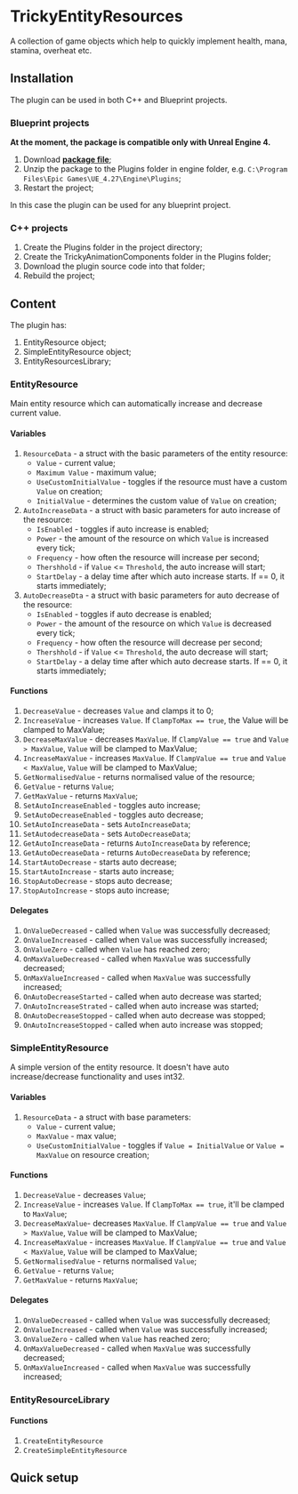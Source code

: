 # TrickyEntityResources
A collection of game objects which help to quickly implement health, mana, stamina, overheat etc.

## Installation

The plugin can be used in both C++ and Blueprint projects.

### Blueprint projects

**At the moment, the package is compatible only with Unreal Engine 4.**

1. Download [**package file**](https://github.com/TrickyFatCat/TrickyEntityResuorces/releases/tag/v1.0);
2. Unzip the package to the Plugins folder in engine folder, e.g. `C:\Program Files\Epic Games\UE_4.27\Engine\Plugins`;
3. Restart the project;

In this case the plugin can be used for any blueprint project.

### C++ projects

1. Create the Plugins folder in the project directory;
2. Create the TrickyAnimationComponents folder in the Plugins folder;
3. Download the plugin source code into that folder;
4. Rebuild the project;

## Content

The plugin has:
1. EntityResource object;
2. SimpleEntityResource object;
3. EntityResourcesLibrary;

### EntityResource

Main entity resource which can automatically increase and decrease current value.

#### Variables

1. `ResourceData` - a struct with the basic parameters of the entity resource:
   * `Value` - current value;
   * `Maximum Value` - maximum value;
   * `UseCustomInitialValue` - toggles if the resource must have a custom `Value` on creation;
   * `InitialValue` - determines the custom value of `Value` on creation;
2. `AutoIncreaseData` - a struct with basic parameters for auto increase of the resource:
   * `IsEnabled` - toggles if auto increase is enabled;
   * `Power` - the amount of the resource on which `Value` is increased every tick;
   * `Frequency` - how often the resource will increase per second;
   * `Thershhold` - if `Value` <= `Threshold`, the auto increase will start;
   * `StartDelay` - a delay time after which auto increase starts. If == 0, it starts immediately;
3. `AutoDecreaseDta` - a struct with basic parameters for auto decrease of the resource:
   * `IsEnabled` - toggles if auto decrease is enabled;
   * `Power` - the amount of the resource on which `Value` is decreased every tick;
   * `Frequency` - how often the resource will decrease per second;
   * `Thershhold` - if `Value` <= `Threshold`, the auto decrease will start;
   * `StartDelay` - a delay time after which auto decrease starts. If == 0, it starts immediately;

#### Functions

1. `DecreaseValue` - decreases `Value` and clamps it to 0;
2. `IncreaseValue` - increases `Value`. If `ClampToMax == true`, the Value will be clamped to MaxValue;
3. `DecreaseMaxValue` - decreases `MaxValue`. If `ClampValue == true` and `Value > MaxValue`, `Value` will be clamped to MaxValue;
4. `IncreaseMaxValue` - increases `MaxValue`. If `ClampValue == true` and `Value < MaxValue`, `Value` will be clamped to MaxValue;
5. `GetNormalisedValue` - returns normalised value of the resource;
6. `GetValue` - returns `Value`;
7. `GetMaxValue` - returns `MaxValue`;
8. `SetAutoIncreaseEnabled` - toggles auto increase;
9. `SetAutoDecreaseEnabled` - toggles auto decrease;
10. `SetAutoIncreaseData` - sets `AutoIncreaseData`;
11. `SetAutodecreaseData` - sets `AutoDecreaseData`;
12. `GetAutoIncreaseData` - returns `AutoIncreaseData` by reference;
13. `GetAutoDecreaseData` - returns `AutoDecreaseData` by reference;
14. `StartAutoDecrease` - starts auto decrease;
15. `StartAutoIncrease` - starts auto increase;
16. `StopAutoDecrease` - stops auto decrease;
17. `StopAutoIncrease` - stops auto increase;

#### Delegates

1. `OnValueDecreased` - called when `Value` was successfully decreased;
2. `OnValueIncreased` - called when `Value` was successfully increased;
3. `OnValueZero` - called when `Value` has reached zero;
4. `OnMaxValueDecreased` - called when `MaxValue` was successfully decreased;
5. `OnMaxValueIncreased` - called when `MaxValue` was successfully increased;
6. `OnAutoDecreaseStarted` - called when auto decrease was started;
7. `OnAutoIncreaseStrated` - called when auto increase was started;
8. `OnAutoDecreaseStopped` - called when auto decrease was stopped;
9. `OnAutoIncreaseStopped` - called when auto increase was stopped;

### SimpleEntityResource

A simple version of the entity resource. It doesn't have auto increase/decrease functionality and uses int32. 

#### Variables

1. `ResourceData` - a struct with base parameters:
   * `Value` - current value;
   * `MaxValue` - max value;
   * `UseCustomInitialValue` - toggles if `Value = InitialValue` or `Value = MaxValue` on resource creation;

#### Functions
 
1. `DecreaseValue` - decreases `Value`;
2. `IncreaseValue` - increases `Value`. If `ClampToMax == true`, it'll be clamped to `MaxValue`;
3. `DecreaseMaxValue`- decreases `MaxValue`. If `ClampValue == true` and `Value > MaxValue`, `Value` will be clamped to MaxValue;
4. `IncreaseMaxValue` - increases `MaxValue`. If `ClampValue == true` and `Value < MaxValue`, `Value` will be clamped to MaxValue;
5. `GetNormalisedValue` - returns normalised `Value`;
6. `GetValue` - returns `Value`;
7. `GetMaxValue` - returns `MaxValue`;

#### Delegates

1. `OnValueDecreased` - called when `Value` was successfully decreased;
2. `OnValueIncreased` - called when `Value` was successfully increased;
3. `OnValueZero` - called when `Value` has reached zero;
4. `OnMaxValueDecreased` - called when `MaxValue` was successfully decreased;
5. `OnMaxValueIncreased` - called when `MaxValue` was successfully increased;

### EntityResourceLibrary

#### Functions

1. `CreateEntityResource`
2. `CreateSimpleEntityResource`

## Quick setup